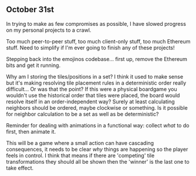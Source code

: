 ## October 31st

In trying to make as few compromises as possible, I have slowed progress on my personal projects to a crawl.

Too much peer-to-peer stuff, too much client-only stuff, too much Ethereum stuff. Need to simplify if I'm ever going to finish any of these projects!

Stepping back into the emojinos codebase... first up, remove the Ethereum bits and get it running.

Why am I storing the tiles/positions in a set? I think it used to make sense but it's making resolving tile placement rules in a deterministic order really difficult... Or was that the point? If this were a physical boardgame you wouldn't use the historical order that tiles were placed, the board would resolve itself in an order-independent way? Surely at least calculating neighbors should be ordered, maybe clockwise or something. Is it possible for neighbor calculation to be a set as well as be deterministic?

Reminder for dealing with animations in a functional way: collect *what* to do first, then animate it.

This will be a game where a small action can have cascading consequences, it needs to be clear *why* things are happening so the player feels in control. I think that means if there are 'competing' tile transformations they should all be shown then the 'winner' is the last one to take effect.

